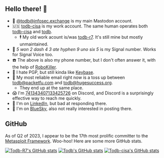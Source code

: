 ## Hello there! 👋

  - 🐘 [@todb@infosec.exchange](https://infosec.exchange/@todb) is my main Mastodon account.
  - 🇺🇸 [todb-cisa](https://github.com/todb-cisa) is my work account. The same human operates both [todb-cisa](https://github.com/todb-cisa) and [todb](https://github.com/todb).
    - 🕴️ My old work acount is/was [todb-r7](https://github.com/todb/todb-r7). It's still mine but mostly unmaintained. 
  - 💬 *5 won 2 dash 4 3 ate hyphen 9 uno six 5* is my Signal number. Works for Signal Voice too.
  - ☎️ The above is also my phone number, but I don't often answer it, with the help of [RoboKiller](https://www.robokiller.com/).
  - 🔐 I hate PGP, but still kinda like [Keybase](https://keybase.io/todb).
  - 📧 My most reliable email right now is a toss up between todb@packetfu.com and todb@hugesuccess.org.
    - They end up at the same place.
  - 😱 I'm [741343407133425726](https://discordapp.com/users/741343407133425726) on Discord, and Discord is a surprisingly effective way to reach me quickly.
  - 🤑 I'm on [LinkedIn](https://www.linkedin.com/in/todb/), but bad at responding there.
  - 🔵 I'm on [BlueSky](https://bsky.app/profile/todb.hugesuccess.org), also not really interested in posting there.

## GitHub

As of Q2 of 2023, I appear to be the 17th most prolific committer to the [Metasploit Framework](https://github.com/rapid7/metasploit-framework/graphs/contributors). Woo-hoo! Here are some more GitHub stats.

[![Todb-R7's GitHub stats](https://github-readme-stats.vercel.app/api?username=todb-r7&custom_title=todb-r7's+overall+commits&show_icons=true&include_all_commits=true&rank_icon=percentile)](https://github.com/anuraghazra/github-readme-stats)
[![Todb's GitHub stats](https://github-readme-stats.vercel.app/api?username=todb&custom_title=todb's+commits+this+year&show_icons=true&rank_icon=percentile)](https://github.com/anuraghazra/github-readme-stats)
[![Todb-cisa's GitHub stats](https://github-readme-stats.vercel.app/api?username=todb-cisa&custom_title=todb-cisa's+commits+this+year&show_icons=true&rank_icon=percentile)](https://github.com/anuraghazra/github-readme-stats)
